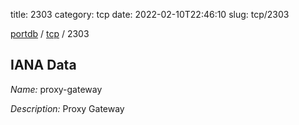 title: 2303
category: tcp
date: 2022-02-10T22:46:10
slug: tcp/2303

[portdb](/) / [tcp](/category/tcp.html) / 2303


## IANA Data

_Name:_ proxy-gateway

_Description:_ Proxy Gateway

